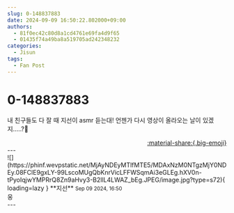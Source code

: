 ```yaml
---
slug: 0-148837883
date: 2024-09-09 16:50:22.802000+09:00
authors:
  - 81f0ec42c80d8a1cd4761e69fa4d9f65
  - 01435f74a49ba8a519705ad242348232
categories:
  - Jisun
tags:
  - Fan Post
---
```


# 0-148837883

<div class="post-container" markdown="1">
<div class="content-container md-sidebar__scrollwrap" markdown="1">

내 친구들도 다 잘 때 지선이 asmr 듣는대! 언젠가 다시 영상이 올라오는 날이 있겠지.....?🥺

</div>
</div>

<div style="text-align: right;" markdown="1">
<a href="https://weverse.io/fromis9/fanpost/0-148837883" style="text-align: right;">:material-share:{.big-emoji}</a>
</div>
---

<div class="comments-container md-sidebar__scrollwrap" markdown="1">
<div class="comment" markdown="1">
<div class='id-container' markdown="1">
![](https://phinf.wevpstatic.net/MjAyNDEyMTlfMTE5/MDAxNzM0NTgzMjY0NDEy.08FClE9gxLY-99LscoMUgQbKnrVicLFFWSqmAi3eGLEg.hXV0n-tPyoIqjwYMPRrQ8Zn9aHvy3-B2llL4LWAZ_bEg.JPEG/image.jpg?type=s72){ loading=lazy }
**<span class="artist">지선</span>** <small>Sep 09 2024, 16:50</small><br>
</div>
<div class='comment-body' markdown="1">
웅
</div>
</div>
</div>
---
